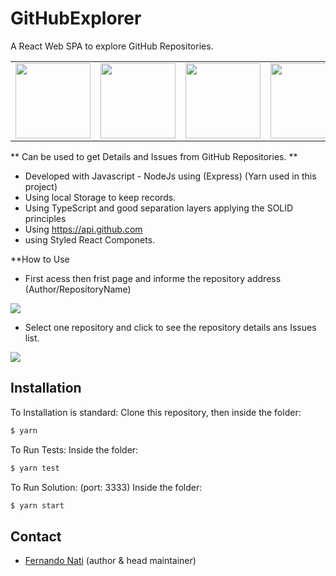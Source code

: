 # GitHubExplorer
A React Web SPA to explore GitHub Repositories.
<table width="100%" border="0">
<tr>
<td><img src="https://cdn.iconscout.com/icon/free/png-512/react-4-1175110.png" width="120"/></td>
<td><img src="https://buttercms.com/static/images/tech_banners/webp/ExpressJS.b7bdb4190ea4.webp" width="120"/></td>
<td><img src="https://miro.medium.com/max/10944/1*xcnJE5kn0pCdZNpFQT86tQ.jpeg" width="120"/></td>
<td><img src="https://www.bram.us/wordpress/wp-content/uploads/2016/10/yarn-kitten-full.png" width="120"/></td>
<td><img src="https://cdn.worldvectorlogo.com/logos/typescript.svg"  width="120"/></td>
<td><img src="https://www.geekmusthave.com/wp-content/uploads/2018/11/restapi.png"  width="120"/></td>
</tr>
</table>

** Can be used to get Details and Issues from GitHub Repositories. **<br>
 
 - Developed with Javascript - NodeJs using (Express) (Yarn used in this project)<br> 
 - Using local Storage to keep records.
 - Using TypeScript and good separation layers applying the SOLID principles
 - Using https://api.github.com
 - using Styled React Componets.

**How to Use
<br>
- First acess then frist page and informe the repository address (Author/RepositoryName)

<img src="https://i.postimg.cc/gcX6jFhR/github-explorer.png">

- Select one repository and click to see the repository details ans Issues list.
<img src="https://i.postimg.cc/RC35Y96W/github-explorer2.png">

 

## Installation

To Installation is  standard: 
Clone this repository, then inside the folder:
```sh
$ yarn 
```
To Run Tests: 
Inside the folder:
```sh
$ yarn test
```
To Run Solution: (port: 3333) 
Inside the folder:
```sh
$ yarn start
```





## Contact

* [Fernando Nati](https://www.linkedin.com/in/fernando-nati/) (author & head maintainer)

